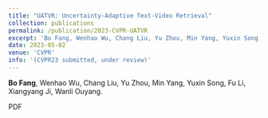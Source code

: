 ```yaml
---
title: "UATVR: Uncertainty-Adaptive Text-Video Retrieval"
collection: publications
permalink: /publication/2023-CVPR-UATVR
excerpt: 'Bo Fang, Wenhao Wu, Chang Liu, Yu Zhou, Min Yang, Yuxin Song, Fu Li, Xiangyang Ji, Wanli Ouyang.'
date: 2023-05-02
venue: 'CVPR'
info: '(CVPR23 submitted, under review)'
---
```

<b>Bo Fang</b>, Wenhao Wu, Chang Liu, Yu Zhou, Min Yang, Yuxin Song, Fu Li, Xiangyang Ji, Wanli Ouyang.

PDF
